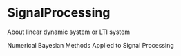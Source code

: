 # SignalProcessing
About linear dynamic system or LTI system

Numerical Bayesian Methods Applied to Signal Processing
